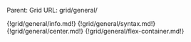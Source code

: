 Parent: Grid
URL: grid/general/

{!grid/general/info.md!}
{!grid/general/syntax.md!}
{!grid/general/center.md!}
{!grid/general/flex-container.md!}

